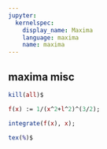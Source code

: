 ```yaml
---
jupyter:
  kernelspec:
    display_name: Maxima
    language: maxima
    name: maxima
---
```


## maxima misc

```maxima
kill(all)$
```

```maxima
f(x) := 1/(x^2+l^2)^(3/2);
```

```maxima
integrate(f(x), x);
```

```maxima
tex(%)$
```

```maxima

```
